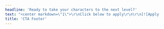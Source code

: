 ```yaml
---
headline: 'Ready to take your characters to the next level?'
text: "<center markdown=\"1\">\r\nClick below to apply\r\n\r\n[![Apply Now](StoryThreads_ApplyButton.png)](https://forms.gle/gSjLLTvca513spno6?target=_blank)\r\n\r\nApplications open Oct. 1st - Nov. 1st\r\n\r\n<a href=\"/\" class=\"button\" style=\"display: inline-block;\">Terms</a>\r\n</center>"
title: 'CTA Footer'
---
```


